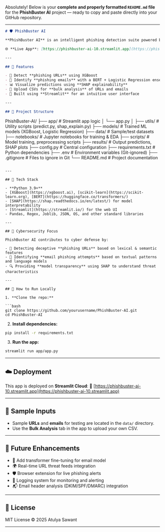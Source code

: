 Absolutely! Below is your **complete and properly formatted `README.md` file** for the **PhishBuster AI** project — ready to copy and paste directly into your GitHub repository.

---

```markdown
# 🛡️ PhishBuster AI

**PhishBuster AI** is an intelligent phishing detection suite powered by machine learning, built to detect malicious **URLs** and **emails**, with transparency through **SHAP explainability** — all accessible via a clean, interactive Streamlit web interface.

🌐 **Live App**: [https://phishbuster-ai-10.streamlit.app](https://phishbuster-ai-10.streamlit.app)

---

## 🚀 Features

- 🔗 Detect **phishing URLs** using XGBoost
- 📧 Identify **phishing emails** with a BERT + Logistic Regression ensemble
- 📊 Visualize predictions using **SHAP explainability**
- 📁 Upload CSVs for **bulk analysis** of URLs and emails
- 🎯 Built using **Streamlit** for an intuitive user interface

---

## 📂 Project Structure

```

PhishBuster-AI/
├── app/                  # Streamlit app logic
│   └── app.py
│
├── utils/                # Utility scripts (predict.py, shap\_explain.py)
├── models/               # Trained ML models (XGBoost, Logistic Regression)
├── data/                 # Sample/test datasets
├── notebooks/            # Jupyter notebooks for training & EDA
├── scripts/              # Model training, preprocessing scripts
├── results/              # Output predictions, SHAP plots
├── config.py             # Central configuration
├── requirements.txt      # Python dependencies
├── .env                  # Environment variables (Git-ignored)
├── .gitignore            # Files to ignore in Git
└── README.md             # Project documentation

````

---

## 🧠 Tech Stack

- **Python 3.9+**
- [XGBoost](https://xgboost.ai), [scikit-learn](https://scikit-learn.org), [BERT](https://huggingface.co/transformers/)
- [SHAP](https://shap.readthedocs.io/en/latest/) for model interpretability
- [Streamlit](https://streamlit.io/) for the web UI
- Pandas, Regex, Joblib, JSON, OS, and other standard libraries

---

## 🔐 Cybersecurity Focus

PhishBuster AI contributes to cyber defense by:

- 🧪 Detecting deceptive **phishing URLs** based on lexical & semantic features
- 📧 Identifying **email phishing attempts** based on textual patterns and language models
- 🔍 Providing **model transparency** using SHAP to understand threat characteristics

---

## 📁 How to Run Locally

1. **Clone the repo:**

```bash
git clone https://github.com/yourusername/PhishBuster-AI.git
cd PhishBuster-AI
````

2. **Install dependencies:**

```bash
pip install -r requirements.txt
```

3. **Run the app:**

```bash
streamlit run app/app.py
```

---

## ☁️ Deployment

This app is deployed on **Streamlit Cloud**:
🔗 [https://phishbuster-ai-10.streamlit.app](https://phishbuster-ai-10.streamlit.app)

---

## 🧪 Sample Inputs

* Sample **URLs** and **emails** for testing are located in the `data/` directory.
* Use the **Bulk Analysis** tab in the app to upload your own CSV.

---

## 📌 Future Enhancements

* 🧠 Add transformer fine-tuning for email model
* 🌍 Real-time URL threat feeds integration
* 🛡️ Browser extension for live phishing alerts
* 🧾 Logging system for monitoring and alerting
* 📬 Email header analysis (DKIM/SPF/DMARC) integration

---

## 📜 License

MIT License © 2025 Atulya Sawant

---
